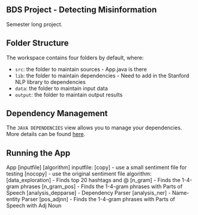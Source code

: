 ## BDS Project - Detecting Misinformation

Semester long project.

## Folder Structure

The workspace contains four folders by default, where:

- `src`: the folder to maintain sources - App.java is there
- `lib`: the folder to maintain dependencies - Need to add in the Stanford NLP library to dependencies
- `data`: the folder to maintain input data
- `output`: the folder to maintain output results

## Dependency Management

The `JAVA DEPENDENCIES` view allows you to manage your dependencies. More details can be found [here](https://github.com/microsoft/vscode-java-pack/blob/master/release-notes/v0.9.0.md#work-with-jar-files-directly).

## Running the App

App [inputfile] [algorithm]
inputfile:  [copy] - use a small sentiment file for testing
            [nocopy] - use the original sentiment file
algorithm:  [data_exploration] - Finds top 20 hashtags and @
            [n_gram] - Finds the 1-4-gram phrases
            [n_gram_pos] - Finds the 1-4-gram phrases with Parts of Speech
            [analysis_depparse] - Dependency Parser
            [analysis_ner] - Name-entity Parser
            [pos_adjnn] - Finds the 1-4-gram phrases with Parts of Speech with Adj Noun
            